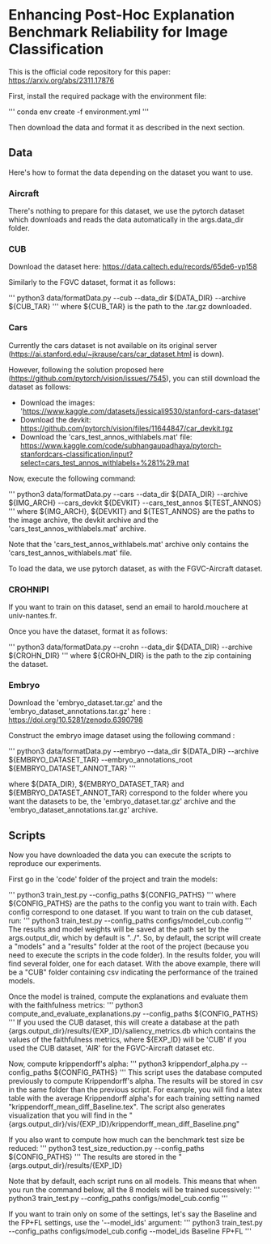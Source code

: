 

# Enhancing Post-Hoc Explanation Benchmark Reliability for Image Classification

This is the official code repository for this paper: https://arxiv.org/abs/2311.17876

First, install the required package with the environment file:

'''
conda env create -f environment.yml
'''

Then download the data and format it as described in the next section.

## Data 

Here's how to format the data depending on the dataset you want to use.

### Aircraft

There's nothing to prepare for this dataset, we use the pytorch dataset which downloads and reads the data automatically in the args.data_dir folder.

### CUB 

Download the dataset here: https://data.caltech.edu/records/65de6-vp158
                    
Similarly to the FGVC dataset, format it as follows:

'''
python3 data/formatData.py  --cub --data_dir ${DATA_DIR} --archive ${CUB_TAR}
'''
where ${CUB_TAR} is the path to the .tar.gz downloaded.

### Cars 

Currently the cars dataset is not available on its original server (https://ai.stanford.edu/~jkrause/cars/car_dataset.html is down).

However, following the solution proposed here (https://github.com/pytorch/vision/issues/7545), you can still download the dataset as follows:

- Download the images: 'https://www.kaggle.com/datasets/jessicali9530/stanford-cars-dataset'
- Download the devkit: https://github.com/pytorch/vision/files/11644847/car_devkit.tgz
- Download the 'cars_test_annos_withlabels.mat' file: https://www.kaggle.com/code/subhangaupadhaya/pytorch-stanfordcars-classification/input?select=cars_test_annos_withlabels+%281%29.mat

Now, execute the following command:

'''
python3 data/formatData.py  --cars --data_dir ${DATA_DIR} --archive ${IMG_ARCH} --cars_devkit ${DEVKIT} --cars_test_annos ${TEST_ANNOS}
'''
where ${IMG_ARCH}, ${DEVKIT} and ${TEST_ANNOS} are the paths to the image archive, the devkit archive and the 'cars_test_annos_withlabels.mat' archive.

Note that the 'cars_test_annos_withlabels.mat' archive only contains the 'cars_test_annos_withlabels.mat' file.

To load the data, we use pytorch dataset, as with the FGVC-Aircraft dataset.

### CROHNIPI

If you want to train on this dataset, send an email to harold.mouchere at univ-nantes.fr.

Once you have the dataset, format it as follows:

'''
python3 data/formatData.py --crohn --data_dir ${DATA_DIR} --archive ${CROHN_DIR}
'''
where ${CROHN_DIR} is the path to the zip containing the dataset.

### Embryo 

Download the 'embryo_dataset.tar.gz' and the 'embryo_dataset_annotations.tar.gz' here : https://doi.org/10.5281/zenodo.6390798

Construct the embryo image dataset using the following command : 

'''
python3 data/formatData.py --embryo --data_dir ${DATA_DIR} --archive ${EMBRYO_DATASET_TAR} --embryo_annotations_root ${EMBRYO_DATASET_ANNOT_TAR}
'''

where ${DATA_DIR}, ${EMBRYO_DATASET_TAR} and ${EMBRYO_DATASET_ANNOT_TAR} correspond to the folder where you want the datasets to be, the 'embryo_dataset.tar.gz' archive and the 'embryo_dataset_annotations.tar.gz' archive.

## Scripts 

Now you have downloaded the data you can execute the scripts to reproduce our experiments.

First go in the 'code' folder of the project and train the models:

'''
python3 train_test.py --config_paths ${CONFIG_PATHS}
'''
where ${CONFIG_PATHS} are the paths to the config you want to train with.
Each config correspond to one dataset.
If you want to train on the cub dataset, run:
'''
python3 train_test.py --config_paths configs/model_cub.config
'''
The results and model weights will be saved at the path set by the args.output_dir, which by default is "../".
So, by default, the script will create a "models" and a "results" folder at the root of the project (because you need to execute the scripts in the code folder).
In the results folder, you will find several folder, one for each dataset.
With the above example, there will be a "CUB" folder containing csv indicating the performance of the trained models.

Once the model is trained, compute the explanations and evaluate them with the faithfulness metrics:
'''
python3 compute_and_evaluate_explanations.py --config_paths ${CONFIG_PATHS}
'''
If you used the CUB dataset, this will create a database at the path {args.output_dir}/results/{EXP_ID}/saliency_metrics.db which contains the values of the faithfulness metrics, where ${EXP_ID} will be 'CUB' if you used the CUB dataset, 'AIR' for the FGVC-Aircraft dataset etc.

Now, compute krippendorff's alpha:
'''
python3 krippendorf_alpha.py --config_paths ${CONFIG_PATHS}
'''
This script uses the database computed previously to compute Krippendorff's alpha.
The results will be stored in csv in the same folder than the previous script.
For example, you will find a latex table with the average Krippendorff alpha's for each training setting named "krippendorff_mean_diff_Baseline.tex".
The script also generates visualization that you will find in the "{args.output_dir}/vis/{EXP_ID}/krippendorff_mean_diff_Baseline.png" 

If you also want to compute how much can the benchmark test size be reduced:
'''
python3 test_size_reduction.py --config_paths ${CONFIG_PATHS}
'''
The results are stored in the "{args.output_dir}/results/{EXP_ID}

Note that by default, each script runs on all models.
This means that when you run the command below, all the 8 models will be trained sucessively:
'''
python3 train_test.py --config_paths configs/model_cub.config
'''

If you want to train only on some of the settings, let's say the Baseline and the FP+FL settings, use the '--model_ids' argument:
'''
python3 train_test.py --config_paths configs/model_cub.config --model_ids Baseline FP+FL
'''
